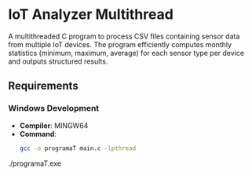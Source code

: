 # IoT Analyzer Multithread

A multithreaded C program to process CSV files containing sensor data from multiple IoT devices. The program efficiently computes monthly statistics (minimum, maximum, average) for each sensor type per device and outputs structured results.

## Requirements

### Windows Development
- **Compiler**: MINGW64
- **Command**: 
  ```bash
  gcc -o programaT main.c -lpthread

./programaT.exe
